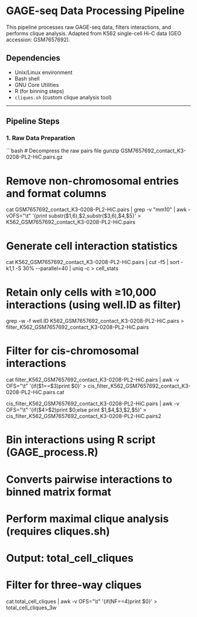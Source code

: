 # GAGE-seq Data Processing Pipeline

This pipeline processes raw GAGE-seq data, filters interactions, and performs clique analysis. Adapted from K562 single-cell Hi-C data (GEO accession: GSM7657692).

## Dependencies

-   Unix/Linux environment
-   Bash shell
-   GNU Core Utilities
-   R (for binning steps)
-   `cliques.sh` (custom clique analysis tool)

------------------------------------------------------------------------

## Pipeline Steps

### 1. Raw Data Preparation

\`\`\`bash \# Decompress the raw pairs file gunzip GSM7657692_contact_K3-0208-PL2-HiC.pairs.gz

# Remove non-chromosomal entries and format columns

cat GSM7657692_contact_K3-0208-PL2-HiC.pairs \| grep -v "mm10" \| awk -vOFS="\t" '{print substr(\$1,6),\$2,substr(\$3,6),\$4,\$5}' \> K562_GSM7657692_contact_K3-0208-PL2-HiC.pairs

# Generate cell interaction statistics

cat K562_GSM7657692_contact_K3-0208-PL2-HiC.pairs \| cut -f5 \| sort -k1,1 -S 30% --parallel=40 \| uniq -c \> cell_stats

# Retain only cells with ≥10,000 interactions (using well.ID as filter)

grep -w -f well.ID K562_GSM7657692_contact_K3-0208-PL2-HiC.pairs \> filter_K562_GSM7657692_contact_K3-0208-PL2-HiC.pairs

# Filter for cis-chromosomal interactions

cat filter_K562_GSM7657692_contact_K3-0208-PL2-HiC.pairs \| awk -v OFS="\t" '{if(\$1==\$3)print \$0}' \> cis_filter_K562_GSM7657692_contact_K3-0208-PL2-HiC.pairs cat

cis_filter_K562_GSM7657692_contact_K3-0208-PL2-HiC.pairs \| awk -v OFS="\t" '{if(\$4\>\$2)print \$0;else print \$1,\$4,\$3,\$2,\$5}' \> cis_filter_K562_GSM7657692_contact_K3-0208-PL2-HiC.pairs2

# Bin interactions using R script (GAGE_process.R)

# Converts pairwise interactions to binned matrix format

# Perform maximal clique analysis (requires cliques.sh)

# Output: total_cell_cliques

# Filter for three-way cliques

cat total_cell_cliques \| awk -v OFS="\t" '{if(NF==4)print \$0}' \> total_cell_cliques_3w
